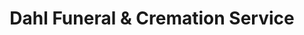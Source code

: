 ---
title: "Dahl Funeral & Cremation Service"
url: /bozeman/dahl-funeral-und-cremation-service/
shop: Bestattungen
---